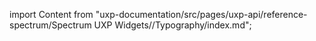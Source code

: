 
import Content from "uxp-documentation/src/pages/uxp-api/reference-spectrum/Spectrum UXP Widgets//Typography/index.md";

<Content query="product=xd"/>
